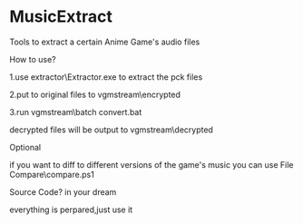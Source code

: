 # MusicExtract
Tools to extract a certain Anime Game's audio files


How to use?

1.use extractor\Extractor.exe to extract the pck files

2.put to original files to vgmstream\encrypted

3.run vgmstream\batch convert.bat

  decrypted files will be output to vgmstream\decrypted
  


  
Optional

if you want to diff to different versions of the game's music you can use File Compare\compare.ps1











Source Code? in your dream

everything is perpared,just use it
